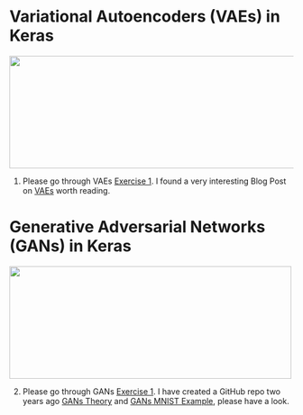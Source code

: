 # Variational Autoencoders (VAEs) in Keras

<img src="https://cdn-images-1.medium.com/max/2600/1*22cSCfmktNIwH5m__u2ffA.png" width="600" height="200">

1. Please go through VAEs [Exercise 1](https://github.com/sagihaider/CE888_2021/blob/main/Lab_9/Exercise_1_VAE.ipynb). I found a very interesting Blog Post on [VAEs](https://www.jeremyjordan.me/variational-autoencoders/) worth reading. 

# Generative Adversarial Networks (GANs) in Keras

<img src="https://media.arxiv-vanity.com/render-output/4655799/gan.png" width="500" height="200">

2. Please go through GANs [Exercise 1](https://github.com/sagihaider/CE888_2021/blob/main/Lab_9/Exercise_1_VAE.ipynb). I have created a GitHub repo two years ago [GANs Theory](https://github.com/sagihaider/GAN/blob/master/GAN_tutorial.ipynb) and [GANs MNIST Example](https://github.com/sagihaider/GAN/blob/master/DCGAN_MNIST.ipynb), please have a look. 
